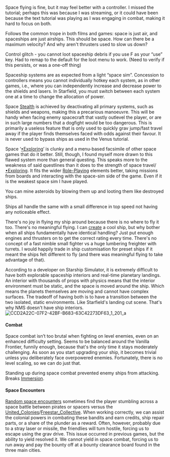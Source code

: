 Space flying is fine, but it may feel better with a controller. I missed the tutorial; perhaps this was because I was streaming, or it could have been because the text tutorial was playing as I was engaging in combat, making it hard to focus on both.

Follows the common trope in both films and games: space is just air, and spaceships are just airships.
	This should be space. How can there be a maximum velocity? And why aren't thrusters used to slow us down?

Control glitch - you cannot loot spaceship debris if you use F as your “use” key. Had to remap to the default for the loot menu to work. (Need to verify if this persists, or was a one-off thing)

Spaceship systems are as expected from a light “space sim”. Concession to controllers means you cannot individually hotkey each system, as in other games, i.e., where you can independently increase and decrease power to the shields and lasers. In Starfield, you must switch between each system one at a time to change the allocation of power.

Space [Stealth](Stealth.md) is achieved by deactivating all primary systems, such as shields and weapons, making this a precarious manoeuvre. This will be handy when facing enemy spacecraft that vastly outlevel the player, or are in such large numbers that a dogfight would be too dangerous.
	This is primarily a useless feature that is only used to quickly grav jump/fast travel away if the player finds themselves faced with odds against their favour. It is never used to bypass ships as used in the Venus tutorial.

Space ‘[•Exploring](•Exploring.md)’ is clunky and a menu-based facsimile of other space games that do it better. Still, though, I found myself more drawn to this flawed system more than general questing. 
	This speaks more to the weakness of said questlines than it does to the strength of space travel/[•Exploring](•Exploring.md).
It fits the wider [Role-Playing](Role-Playing.md) elements better, taking missions from boards and interacting with the space-sim side of the game. Even if it is the weakest space sim I have played. 

You can mine asteroids by blowing them up and looting them like destroyed ships.

Ships all handle the same with a small difference in top speed not having any noticeable effect.

There's no joy in flying my ship around because there is no where to fly it too. There's no meaningful flying. I can [create](Ship_Building.md) a cool ship, but why bother when all ships fundamentally have identical handling? Just put enough engines and thrusters on to get the correct rating every time. There's no concept of a fast nimble small fighter vs a huge lumbering freighter with turrets. I would happily trade in ship customisation for preset ships if it meant the ships felt different to fly (and there was meaningful flying to take advantage of that).

According to a developer on Starship Simulator, it is extremely difficult to have both explorable spaceship interiors and real-time planetary landings. An interior with thousands of props with physics means that the interior environment must be static, and the space is moved around the ship. Which means the planets themselves are moving and cannot have complex surfaces. The tradeoff of having both is to have a transition between the two isolated, static environments. Like Starfield's landing cut scene. That's why NMS doesn't have ship interiors.
![CCD2A22C-07F2-42BF-B683-63C42273DF63_1_201_a](CCD2A22C-07F2-42BF-B683-63C42273DF63_1_201_a.jpeg)

#### Combat
Space combat isn’t too brutal when fighting on level enemies, even on an enhanced difficulty setting. Seems to be balanced around the Vanilla Frontier, funnily enough, because that's the only time it stays moderately challenging. As soon as you start upgrading your ship, it becomes trivial unless you deliberately face overpowered enemies. Fortunately, there is no level scaling, so we can do just that.

Standing up during space combat prevented enemy ships from attacking. Breaks [Immersion](Immersion.md).
#### Space Encounters
[Random space encounters](Random_Encounters.md) sometimes find the player stumbling across a space battle between pirates or spacers versus the [United_Colonies](United_Colonies.md)/[Freestar_Collective](Freestar_Collective.md). 
When working correctly, we can assist the colonial powers in combating these bandits and earn credits, ship repair parts, or a share of the plunder as a reward. Often, however, probably due to a stray laser or missile, the friendlies will turn hostile, forcing us to escape using the grav drive. This issue occurred in previous games, but the ability to yield resolved it. 
We cannot yield in space combat, forcing us to run away and pay the bounty off at a bounty clearance board found in the three main cities.
